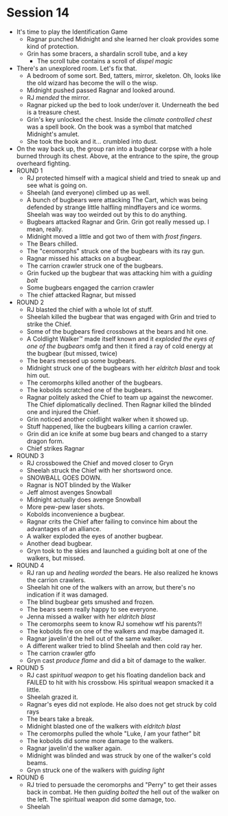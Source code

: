 # Session 14

* It's time to play the Identification Game
	* Ragnar punched Midnight and she learned her cloak provides some kind of protection.
	* Grin has some bracers, a shardalin scroll tube, and a key
		* The scroll tube contains a scroll of _dispel magic_
* There's an unexplored room. Let's fix that.
	* A bedroom of some sort. Bed, tatters, mirror, skeleton. Oh, looks like the old wizard has become the will o the wisp.
	* Midnight pushed passed Ragnar and looked around.
	* RJ _mended_ the mirror.
	* Ragnar picked up the bed to look under/over it. Underneath the bed is a treasure chest.
	* Grin's key unlocked the chest. Inside the _climate controlled chest_ was a spell book. On the book was a symbol that matched Midnight's amulet.
	* She took the book and it... crumbled into dust.
* On the way back up, the group ran into a bugbear corpse with a hole burned through its chest. Above, at the entrance to the spire, the group overheard fighting.
* ROUND 1
	* RJ protected himself with a magical shield and tried to sneak up and see what is going on.
	* Sheelah (and everyone) climbed up as well.
	* A bunch of bugbears were attacking The Cart, which was being defended by strange little halfling mindflayers and ice worms. Sheelah was way too weirded out by this to do anything.
	* Bugbears attacked Ragnar and Grin. Grin got really messed up. I mean, really.
	* Midnight moved a little and got two of them with _frost fingers_.
	* The Bears chilled.
	* The "ceromorphs" struck one of the bugbears with its ray gun.
	* Ragnar missed his attacks on a bugbear.
	* The carrion crawler struck one of the bugbears.
	* Grin fucked up the bugbear that was attacking him with a _guiding bolt_
	* Some bugbears engaged the carrion crawler
	* The chief attacked Ragnar, but missed
* ROUND 2
	* RJ blasted the chief with a whole lot of stuff.
	* Sheelah killed the bugbear that was engaged with Grin and tried to strike the Chief.
	* Some of the bugbears fired crossbows at the bears and hit one.
	* A Coldlight Walker:tm: made itself known and it _exploded the eyes of one of the bugbears_ omfg and then it fired a ray of cold energy at the bugbear (but missed, twice)
	* The bears messed up some bugbears.
	* Midnight struck one of the bugbears with her _eldritch blast_ and took him out.
	* The ceromorphs killed another of the bugbears.
	* The kobolds scratched one of the bugbears.
	* Ragnar politely asked the Chief to team up against the newcomer. The Chief diplomatically declined. Then Ragnar killed the blinded one and injured the Chief.
	* Grin noticed another coldlight walker when it showed up.
	* Stuff happened, like the bugbears killing a carrion crawler.
	* Grin did an ice knife at some bug bears and changed to a starry dragon form.
	* Chief strikes Ragnar
* ROUND 3
	* RJ crossbowed the Chief and moved closer to Gryn
	* Sheelah struck the Chief with her shortsword once.
	* SNOWBALL GOES DOWN.
	* Ragnar is NOT blinded by the Walker
	* Jeff almost avenges Snowball
	* Midnight actually does avenge Snowball
	* More pew-pew laser shots.
	* Kobolds inconvenience a bugbear.
	* Ragnar crits the Chief after failing to convince him about the advantages of an alliance.
	* A walker exploded the eyes of another bugbear.
	* Another dead bugbear.
	* Gryn took to the skies and launched a guiding bolt at one of the walkers, but missed.
* ROUND 4
	* RJ ran up and _healing worded_ the bears. He also realized he knows the carrion crawlers.
	* Sheelah hit one of the walkers with an arrow, but there's no indication if it was damaged.
	* The blind bugbear gets smushed and frozen.
	* The bears seem really happy to see everyone.
	* Jenna missed a walker with her _eldritch blast_
	* The ceromorphs seem to know RJ somehow wtf his parents?!
	* The kobolds fire on one of the walkers and maybe damaged it.
	* Ragnar javelin'd the hell out of the same walker.
	* A different walker tried to blind Sheelah and then cold ray her.
	* The carrion crawler gtfo
	* Gryn cast _produce flame_ and did a bit of damage to the walker.
* ROUND 5
	* RJ cast _spiritual weapon_ to get his floating dandelion back and FAILED to hit with his crossbow. His spiritual weapon smacked it a little.
	* Sheelah grazed it.
	* Ragnar's eyes did not explode. He also does not get struck by cold rays
	* The bears take a break.
	* Midnight blasted one of the walkers with _eldritch blast_
	* The ceromorphs pulled the whole "Luke, _I_ am your father" bit
	* The kobolds did some more damage to the walkers.
	* Ragnar javelin'd the walker again.
	* Midnight was blinded and was struck by one of the walker's cold beams.
	* Gryn struck one of the walkers with _guiding light_
* ROUND 6
	* RJ tried to persuade the ceromorphs and "Perry" to get their asses back in combat. He then _guiding bolted_ the hell out of the walker on the left. The spiritual weapon did some damage, too.
	* Sheelah 
<!--stackedit_data:
eyJoaXN0b3J5IjpbLTE1OTIzOTYwMjksLTIwODE4OTIxODYsLT
E2OTA0Nzk3NDgsMTQ3MDUzODksMTE5MDUwOTMwLDgxNDQwMDAy
NSwtMTgzMTUwODAxNywtNzUwMDY0MjY5LDU0NzcxMDk3MiwxOT
UzMzA5MzI2LDExNTI3MzQwMDcsLTE4MDA2MjAzNF19
-->